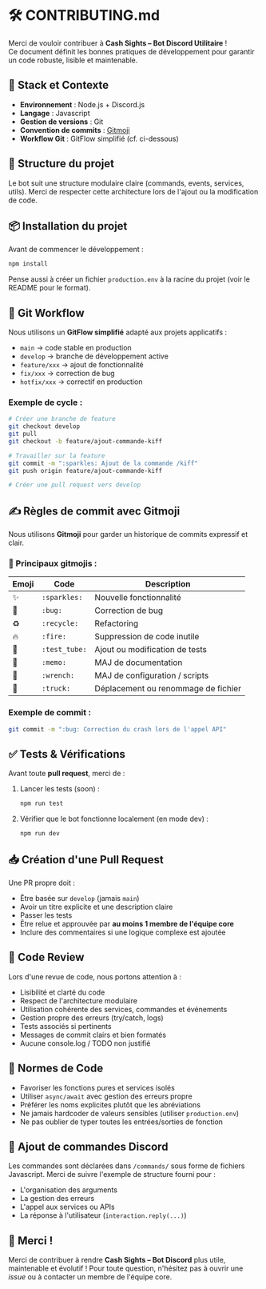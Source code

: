 # 🛠️ CONTRIBUTING.md  
Merci de vouloir contribuer à **Cash Sights – Bot Discord Utilitaire** !  
Ce document définit les bonnes pratiques de développement pour garantir un code robuste, lisible et maintenable.

## 🔧 Stack et Contexte
- **Environnement** : Node.js + Discord.js
- **Langage** : Javascript
- **Gestion de versions** : Git
- **Convention de commits** : [Gitmoji](https://gitmoji.dev/)
- **Workflow Git** : GitFlow simplifié (cf. ci-dessous)

## 📁 Structure du projet
Le bot suit une structure modulaire claire (commands, events, services, utils). Merci de respecter cette architecture lors de l'ajout ou la modification de code.

## 📦 Installation du projet
Avant de commencer le développement :
```bash
npm install
````

Pense aussi à créer un fichier `production.env` à la racine du projet (voir le README pour le format).

## 🚦 Git Workflow
Nous utilisons un **GitFlow simplifié** adapté aux projets applicatifs :
* `main` → code stable en production
* `develop` → branche de développement active
* `feature/xxx` → ajout de fonctionnalité
* `fix/xxx` → correction de bug
* `hotfix/xxx` → correctif en production

### Exemple de cycle :
```bash
# Créer une branche de feature
git checkout develop
git pull
git checkout -b feature/ajout-commande-kiff

# Travailler sur la feature
git commit -m ":sparkles: Ajout de la commande /kiff"
git push origin feature/ajout-commande-kiff

# Créer une pull request vers develop
```

## ✍️ Règles de commit avec Gitmoji
Nous utilisons **Gitmoji** pour garder un historique de commits expressif et clair.

### 🔑 Principaux gitmojis :
| Emoji | Code          | Description                         |
| ----- | ------------- | ----------------------------------- |
| ✨    | `:sparkles:`  | Nouvelle fonctionnalité             |
| 🐛    | `:bug:`       | Correction de bug                   |
| ♻️    | `:recycle:`   | Refactoring                         |
| 🔥    | `:fire:`      | Suppression de code inutile         |
| 🧪    | `:test_tube:` | Ajout ou modification de tests      |
| 📝    | `:memo:`      | MAJ de documentation                |
| 🔧    | `:wrench:`    | MAJ de configuration / scripts      |
| 🚚    | `:truck:`     | Déplacement ou renommage de fichier |

### Exemple de commit :
```bash
git commit -m ":bug: Correction du crash lors de l'appel API"
```

## ✅ Tests & Vérifications
Avant toute **pull request**, merci de :
1. Lancer les tests (soon) :
   ```bash
   npm run test
   ```

2. Vérifier que le bot fonctionne localement (en mode dev) :
   ```bash
   npm run dev
   ```

## 📥 Création d'une Pull Request
Une PR propre doit :
* Être basée sur `develop` (jamais `main`)
* Avoir un titre explicite et une description claire
* Passer les tests
* Être relue et approuvée par **au moins 1 membre de l'équipe core**
* Inclure des commentaires si une logique complexe est ajoutée

## 💬 Code Review
Lors d'une revue de code, nous portons attention à :
* Lisibilité et clarté du code
* Respect de l'architecture modulaire
* Utilisation cohérente des services, commandes et événements
* Gestion propre des erreurs (try/catch, logs)
* Tests associés si pertinents
* Messages de commit clairs et bien formatés
* Aucune console.log / TODO non justifié

## 🧹 Normes de Code
* Favoriser les fonctions pures et services isolés
* Utiliser `async/await` avec gestion des erreurs propre
* Préférer les noms explicites plutôt que les abréviations
* Ne jamais hardcoder de valeurs sensibles (utiliser `production.env`)
* Ne pas oublier de typer toutes les entrées/sorties de fonction

## 🧪 Ajout de commandes Discord
Les commandes sont déclarées dans `/commands/` sous forme de fichiers Javascript.
Merci de suivre l'exemple de structure fourni pour :
* L'organisation des arguments
* La gestion des erreurs
* L'appel aux services ou APIs
* La réponse à l'utilisateur (`interaction.reply(...)`)

## 🙏 Merci !
Merci de contribuer à rendre **Cash Sights – Bot Discord** plus utile, maintenable et évolutif !
Pour toute question, n'hésitez pas à ouvrir une *issue* ou à contacter un membre de l'équipe core.